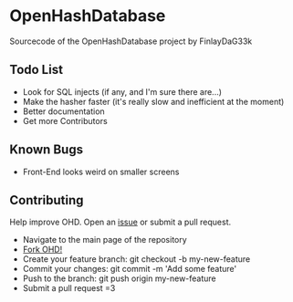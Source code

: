 # OpenHashDatabase
Sourcecode of the OpenHashDatabase project by FinlayDaG33k

## Todo List
- Look for SQL injects (if any, and I'm sure there are...)
- Make the hasher faster (it's really slow and inefficient at the moment)
- Better documentation
- Get more Contributors


## Known Bugs
- Front-End looks weird on smaller screens

## Contributing

Help improve OHD. Open an [issue](https://github.com/FinlayDaG33k/OpenHashDatabase/issues) or submit a pull request.

- Navigate to the main page of the repository
- [Fork OHD!](https://github.com/FinlayDaG33k/OpenHashDatabase#fork-destination-box)
- Create your feature branch: git checkout -b my-new-feature
- Commit your changes: git commit -m 'Add some feature'
- Push to the branch: git push origin my-new-feature
- Submit a pull request =3
